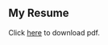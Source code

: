 ## My Resume

Click [here](https://github.com/cijogeorge/resume/blob/master/cijo-resume.pdf) to download pdf.
